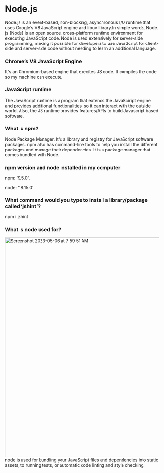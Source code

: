 # Node.js

Node.js is an event-based, non-blocking, asynchronous I/O runtime that uses Google’s V8 JavaScript engine and libuv library.In simple words, Node. js (Node) is an open source, cross-platform runtime environment for executing JavaScript code. Node is used extensively for server-side programming, making it possible for developers to use JavaScript for client-side and server-side code without needing to learn an additional language.

### Chrome’s V8 JavaScript Engine
It's an Chromium-based engine that execites JS code. It compiles the code so my machine can execute. 

### JavaScript runtime
The JavaScript runtime is a program that extends the JavaSciript engine and provides additional functionalities, so it can interact with the outside world. Also, the JS runtime provides features/APIs to build Javascript based software.

### What is npm?
 Node Package Manager. It's a library and registry for JavaScript software packages. npm also has command-line tools to help you install the different packages and manage their dependencies. It is a package manager that comes bundled with Node.

### npm version and node installed in my computer
npm: '9.5.0',

node: '18.15.0'

### What command would you type to install a library/package called ‘jshint’?
npm i jshint

### What is node used for?
<img width="719" alt="Screenshot 2023-05-06 at 7 59 51 AM" src="https://user-images.githubusercontent.com/101478282/236631912-12dded7d-d1ee-44d4-a511-6e6075a43584.png">
node is used for bundling your JavaScript files and dependencies into static assets, to running tests, or automatic code linting and style checking.

